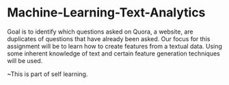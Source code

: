 # Machine-Learning-Text-Analytics

Goal is to identify which questions asked on Quora, a website, are duplicates of questions that have already been asked. Our focus for this assignment will be to learn how to create features from a textual data. Using some inherent knowledge of text and certain feature generation techniques will be used.

~This is part of self learning.

